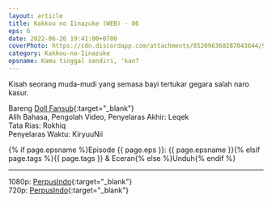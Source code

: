 ```yaml
---
layout: article
title: Kakkou no Iinazuke (WEB) - 06
eps: 6
date: 2022-06-26 19:41:00+0700
coverPhoto: https://cdn.discordapp.com/attachments/852096360287043644/991700398966583306/unknown.png
category: Kakkou-no-Iinazuke
epsname: Kamu tinggal sendiri, 'kan?
---
```


Kisah seorang muda-mudi yang semasa bayi tertukar gegara salah naro kasur.

Bareng [Doll Fansub](https://www.perpusindo.info/user/Leqek){:target="_blank"}
<br>
Alih Bahasa, Pengolah Video, Penyelaras Akhir: Leqek
<br>
Tata Rias: Rokhiq
<br>
Penyelaras Waktu: KiryuuNii

{% if page.epsname %}Episode {{ page.eps }}: {{ page.epsname }}{% elsif page.tags %}{{ page.tags }} & Eceran{% else %}Unduh{% endif %}

---
1080p: [PerpusIndo](https://www.perpusindo.info/berkas/Kgfyd8NS){:target="_blank"}<br>
720p: [PerpusIndo](https://www.perpusindo.info/berkas/AMqEPZNj){:target="_blank"}
